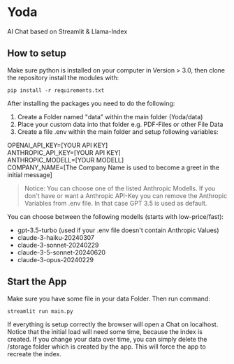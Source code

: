 # Yoda
AI Chat based on Streamlit &amp; Llama-Index

## How to setup
Make sure python is installed on your computer in Version > 3.0, then clone the repository install the modules with:

``pip install -r requirements.txt``

After installing the packages you need to do the following:
1. Create a Folder named "data" within the main folder (Yoda/data)
2. Place your custom data into that folder e.g. PDF-Files or other File Data
3. Create a file .env within the main folder and setup following variables:

OPENAI_API_KEY=[YOUR API KEY]<br>
ANTHROPIC_API_KEY=[YOUR API KEY]<br>
ANTHROPIC_MODELL=[YOUR MODELL]<br>
COMPANY_NAME=[The Company Name is used to become a greet in the initial message]<br>

>Notice: You can choose one of the listed Anthropic Modells. If you don't have or want a Anthropic API-Key you can remove the Anthropic Variables from .env file. In that case GPT 3.5 is used as default.

You can choose between the following modells (starts with low-price/fast):
- gpt-3.5-turbo (used if your .env file doesn't contain Anthropic Values)
- claude-3-haiku-20240307
- claude-3-sonnet-20240229
- claude-3-5-sonnet-20240620
- claude-3-opus-20240229

## Start the App
Make sure you have some file in your data Folder. Then run command:

``streamlit run main.py``

If everything is setup correctly the browser will open a Chat on localhost. Notice that the initial load will need some time, because the index is created. If you change your data over time, you can simply delete the /storage folder which is created by the app. This will force the app to recreate the index.